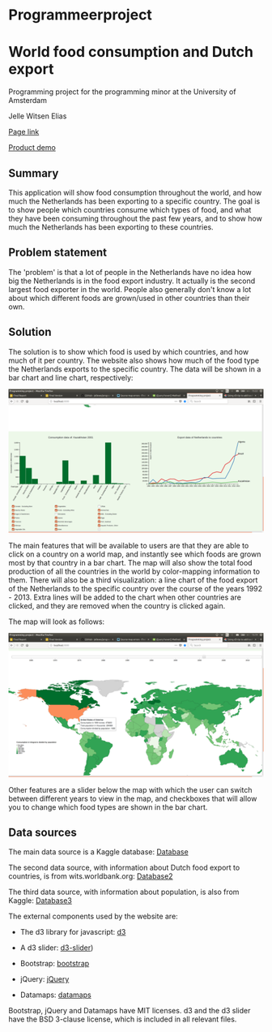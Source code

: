 # Programmeerproject

# World food consumption and Dutch export
Programming project for the programming minor at the University of Amsterdam

Jelle Witsen Elias

[Page link](https://jellewe.github.io/programmeerproject)

[Product demo](https://youtu.be/V7rHa2Am9AI)

## Summary
This application will show food consumption throughout the world, and how much
the Netherlands has been exporting to a specific country. The goal is to
show people which countries consume which types of food, and what they have been
consuming throughout the past few years, and to show how much the Netherlands
has been exporting to these countries.

## Problem statement
The 'problem' is that a lot of people in the Netherlands have no idea how big
the Netherlands is in the food export industry. It actually is the second
largest food exporter in the world. People also generally don't know a lot
about which different foods are grown/used in other countries than their own.

## Solution
The solution is to show which food is used by which countries, and how much of
it per country. The website also shows how much of the food type the Netherlands
exports to the specific country. The data will be shown in a bar chart and line
chart, respectively:

![charts](doc/screenshot2.png)

The main features that will be available to users are that they are able to
click on a country on a world map, and instantly see which foods are grown most
by that country in a bar chart. The map will also show the total food production
of all the countries in the world by color-mapping information to them. There
will also be a third visualization: a line chart of the food export of the
Netherlands to the specific country over the course of the years 1992 - 2013.
Extra lines will be added to the chart when other countries are clicked, and
they are removed when the country is clicked again.

The map will look as follows:

![map](/doc/screenshot1.png)

Other features are a slider below the map with which the user can switch between
different years to view in the map, and checkboxes that will allow you to change
which food types are shown in the bar chart.

## Data sources
The main data source is a Kaggle database:
[Database](https://www.kaggle.com/dorbicycle/world-foodfeed-production/data)

The second data source, with information about Dutch food export to countries,
is from wits.worldbank.org:
[Database2](https://wits.worldbank.org/CountryProfile/en/Country/NLD/StartYear/1992/EndYear/2013/TradeFlow/Export/Indicator/XPRT-TRD-VL/Partner/BY-COUNTRY/Product/16-24_FoodProd)

The third data source, with information about population, is also from Kaggle:
[Database3](https://www.kaggle.com/centurion1986/world-population/data)

The external components used by the website are:
- The d3 library for javascript:
[d3](https://d3js.org/)

- A d3 slider:
[d3-slider](https://github.com/MasterMaps/d3-slider))

- Bootstrap:
[bootstrap](https://getbootstrap.com/docs/4.0/getting-started/download/)

- jQuery:
[jQuery](https://jquery.com/)

- Datamaps:
[datamaps](http://datamaps.github.io/)

Bootstrap, jQuery and Datamaps have MIT licenses. d3 and the d3 slider have the
BSD 3-clause license, which is included in all relevant files.
